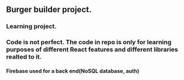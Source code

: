 ## Burger builder project.

### Learning project. 

### Code is not perfect. The code in repo is only for learning purposes of different React features and different libraries realted to it.

#### Firebase used for a back end(NoSQL database, auth)